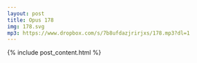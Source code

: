 ```yaml
---
layout: post
title: Opus 178
img: 178.svg
mp3: https://www.dropbox.com/s/7b8ufdazjrirjxs/178.mp3?dl=1
---
```


{% include post_content.html %}
